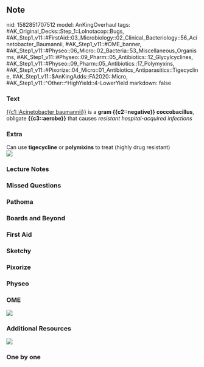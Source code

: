 ## Note
nid: 1582851707512
model: AnKingOverhaul
tags: #AK_Original_Decks::Step_1::Lolnotacop::Bugs, #AK_Step1_v11::#FirstAid::03_Microbiology::02_Clinical_Bacteriology::56_Acinetobacter_Baumannii, #AK_Step1_v11::#OME_banner, #AK_Step1_v11::#Physeo::06_Micro::02_Bacteria::53_Miscellaneous_Organisms, #AK_Step1_v11::#Physeo::09_Pharm::05_Antibiotics::12_Glycylcyclines, #AK_Step1_v11::#Physeo::09_Pharm::05_Antibiotics::17_Polymyxins, #AK_Step1_v11::#Pixorize::04_Micro::01_Antibiotics_Antiparasitics::Tigecycline, #AK_Step1_v11::$AnKingAdds::FA2020::Micro, #AK_Step1_v11::^Other::^HighYield::4-LowerYield
markdown: false

### Text
<u>{{c1::Acinetobacter baumannii}}</u> is a <b>gram
{{c2::negative}} coccobacillus</b>, obligate <b>{{c3::aerobe}}</b>
that causes <i>resistant hospital-acquired infections</i>

### Extra
<div>
  Can use <b>tigecycline</b> or <b>polymixins</b> to treat (highly
  drug resistant)
</div><img src=
"paste-80ab18fb680ab9f2eb2eba8d6640d82553502b5d.jpg">

### Lecture Notes


### Missed Questions


### Pathoma


### Boards and Beyond


### First Aid


### Sketchy


### Pixorize


### Physeo


### OME
<div class="ome-widget">
  <a href="https://onlinemeded.org?ref=anki"><img src=
  "_OME_AnkiFlashcards_General_4.png"></a>
</div>

### Additional Resources
<img src="paste-ee32e682013b64e0904bbdc3c82e8617a70f85ab.jpg">

### One by one

